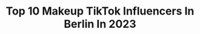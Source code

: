 ---
title: Top 10 Makeup TikTok Influencers In Berlin In 2023
description: >-
  Find top makeup TikTok influencers in Berlin in 2023. Most popular hashtags: #makeup #fy #fyp #foryou.
platform: TikTok
hits: 19
text_top: Discover the most popular TikTok influencers on inBeat.
text_bottom: inBeat has 19 TikTok influencers like this in Berlin, Germany for you to connect with.
profiles:
  - username: "_veger_"
    fullname: >-
      _veger_
    bio: >-
      BERLIN Lachen ist die beste Medizin und die stärkste Magie ist die Liebe
    location: "Germany"
    followers: 9317
    engagement: 822
    commentsToLikes: 0.155887
    id: ckbbwrw6qjy170j23bjawo4o7
    verified: false
    hashtags: "#makeup, #berlin, #duett, #fy"
  - username: "makeupwithmilena"
    fullname: >-
      Milena💄
    bio: >-
      ~Germany,Stuttgart ~ ~Self taught Artist~ ~my insta: makeupwithmilena~ 🇩🇪🇭🇷
    location: "Germany"
    followers: 124300
    engagement: 2228
    commentsToLikes: 0.034704
    id: ckdi64lj67dmq0j236f6ykpus
    verified: false
    hashtags: "#gemini, #viral, #fy, #fyp"
  - username: "pauli.slnr"
    fullname: >-
      P a u l i ✨
    bio: >-
      Pauline🐰 20 y/o👑
    location: "Germany"
    followers: 7379
    engagement: 813
    commentsToLikes: 0.045092
    id: ckb8zfi3neuot0j23zsme29g6
    verified: false
    hashtags: "#berlin, #feature, #lmao, #lol"
  - username: "turbalee"
    fullname: >-
      turbalee
    bio: >-
      Berlin 📌
    location: "Germany"
    followers: 6908
    engagement: 992
    commentsToLikes: 0.036361
    id: cka62t9b81cjm0i785zdns4qo
    verified: false
    hashtags: "#bathtub, #technogirl, #alt, #anime"
  - username: "lilianviegas"
    fullname: >-
      Lilian Viegas
    bio: >-
      humor shizzle & stupid jokes comedy Film ❤️ Acting 📡BERLiN🧸
    location: "Germany"
    followers: 54200
    engagement: 1989
    commentsToLikes: 0.007344
    id: ck9pm21p774km0j78l1q5mivd
    verified: false
    hashtags: "#humor, #comedyvideo, #comedy, #dasj"
  - username: "michaela.berdaga"
    fullname: >-
      Michaela
    bio: >-
      🇲🇩🇩🇪 BLN Your fave couple Fashion&makeup 📩berdaga.michaela@gmail.com
    location: "Germany"
    followers: 175100
    engagement: 821
    commentsToLikes: 0.013785
    id: ck8opwxg853mm0j78vnxla21k
    verified: false
    hashtags: "#revolveinbloom, #fy, #transformation, #berlin"
  - username: "typischkassii"
    fullname: >-
      Typisch Kassii
    bio: >-
      19 | Berlin ✉️ typischkassii@gmail.com
    location: "Germany"
    followers: 717800
    engagement: 1147
    commentsToLikes: 0.006573
    id: ck83z5up7xzbh0j78g8hnhtku
    verified: true
    hashtags: "#christmas, #pille, #foryou, #fyp"
  - username: "chyelosh"
    fullname: >-
      chyelenaa
    bio: >-
      Berlin 🇹🇳/🇷🇸 Instagram : chyelosh /
    location: "Germany"
    followers: 3073
    engagement: 1673
    commentsToLikes: 0.032627
    id: cka85i7bry7jm0i7800apm3xr
    verified: false
    hashtags: "#foryou, #fy, #tunisia, #deutschland"
  - username: "_jenisharma_"
    fullname: >-
      👑Jenifer Bengs👑
    bio: >-
      ♥Germany/Berlin♥ 🌺31 years🌺 ❤️Bollywood❤️ 🎂24.01 🎂
    location: "Germany"
    followers: 41200
    engagement: 1203
    commentsToLikes: 0.089990
    id: ck9grx9gnfu8z0j78f2qsgzx8
    verified: false
    hashtags: "#jengs, #bollyfam, #fy, #tiktok"
  - username: "noraincoats"
    fullname: >-
      ella<3
    bio: >-
      she/her singer & songwriter Blm-> Donate by watching ads
    location: "Germany"
    followers: 152300
    engagement: 1316
    commentsToLikes: 0.100670
    id: ck8ncg59jeawm0j78dppry7yu
    verified: true
    hashtags: "#mlb, #makeup, #heylol, #lgbt"
---
